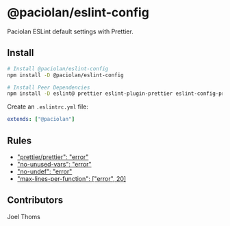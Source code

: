 # @paciolan/eslint-config

Paciolan ESLint default settings with Prettier.

## Install

```bash
# Install @paciolan/eslint-config
npm install -D @paciolan/eslint-config

# Install Peer Dependencies
npm install -D eslint@ prettier eslint-plugin-prettier eslint-config-prettier
```

Create an `.eslintrc.yml` file:

```yaml
extends: ["@paciolan"]
```

## Rules

- ["prettier/prettier": "error"](https://github.com/prettier/eslint-config-prettier)
- ["no-unused-vars": "error"](https://eslint.org/docs/rules/no-unused-vars)
- ["no-undef": "error"](https://eslint.org/docs/rules/no-undef)
- ["max-lines-per-function": ["error", 20]](https://eslint.org/docs/rules/max-lines-per-function)

## Contributors

Joel Thoms
